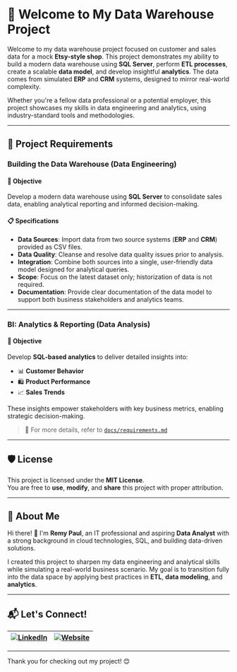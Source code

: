 # 🧠 Welcome to My Data Warehouse Project

Welcome to my data warehouse project focused on customer and sales data for a mock **Etsy-style shop**. This project demonstrates my ability to build a modern data warehouse using **SQL Server**, perform **ETL processes**, create a scalable **data model**, and develop insightful **analytics**. The data comes from simulated **ERP** and **CRM** systems, designed to mirror real-world complexity.

Whether you're a fellow data professional or a potential employer, this project showcases my skills in data engineering and analytics, using industry-standard tools and methodologies.

---

## 🚀 Project Requirements

### Building the Data Warehouse (Data Engineering)

#### 🎯 Objective

Develop a modern data warehouse using **SQL Server** to consolidate sales data, enabling analytical reporting and informed decision-making.

#### 📋 Specifications

- **Data Sources**: Import data from two source systems (**ERP** and **CRM**) provided as CSV files.
- **Data Quality**: Cleanse and resolve data quality issues prior to analysis.
- **Integration**: Combine both sources into a single, user-friendly data model designed for analytical queries.
- **Scope**: Focus on the latest dataset only; historization of data is not required.
- **Documentation**: Provide clear documentation of the data model to support both business stakeholders and analytics teams.

---

### BI: Analytics & Reporting (Data Analysis)

#### 🎯 Objective

Develop **SQL-based analytics** to deliver detailed insights into:

- 📊 **Customer Behavior**
- 🛍️ **Product Performance**
- 📈 **Sales Trends**

These insights empower stakeholders with key business metrics, enabling strategic decision-making.

> 📄 For more details, refer to [`docs/requirements.md`](docs/requirements.md)

---

## 🛡️ License

This project is licensed under the **MIT License**.  
You are free to **use**, **modify**, and **share** this project with proper attribution.

---

## 🌟 About Me

Hi there! 👋 I'm **Remy Paul**, an IT professional and aspiring **Data Analyst** with a strong background in cloud technologies, SQL, and building data-driven solutions.

I created this project to sharpen my data engineering and analytical skills while simulating a real-world business scenario. My goal is to transition fully into the data space by applying best practices in **ETL**, **data modeling**, and **analytics**.

---

## 📬 Let's Connect!

| [![LinkedIn](https://img.shields.io/badge/LinkedIn-Connect-blue?style=for-the-badge&logo=linkedin)](https://www.linkedin.com/in/remypauljr) | [![Website](https://img.shields.io/badge/Website-Visit-4B5563?style=for-the-badge&logo=google-chrome)](https://remyinthecloud.com) |
| :-----------------------------------------------------------: | :-----------------------------------------------------------------: |

---

Thank you for checking out my project! 😊

